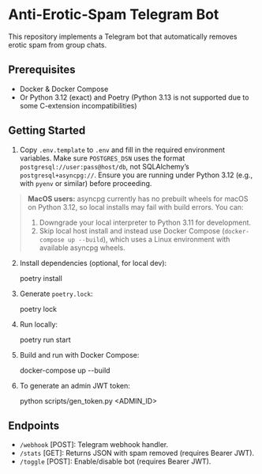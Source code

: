# Anti-Erotic-Spam Telegram Bot

This repository implements a Telegram bot that automatically removes erotic spam from group chats.

## Prerequisites
- Docker & Docker Compose
- Or Python 3.12 (exact) and Poetry
  (Python 3.13 is not supported due to some C-extension incompatibilities)

## Getting Started
1. Copy `.env.template` to `.env` and fill in the required environment variables.
   Make sure `POSTGRES_DSN` uses the format `postgresql://user:pass@host/db`, not SQLAlchemy’s `postgresql+asyncpg://`.
Ensure you are running under Python 3.12 (e.g., with `pyenv` or similar) before proceeding.
> **MacOS users:** asyncpg currently has no prebuilt wheels for macOS on Python 3.12, so local installs may fail with build errors.
> You can:
> 1. Downgrade your local interpreter to Python 3.11 for development.
> 2. Skip local host install and instead use Docker Compose (`docker-compose up --build`), which uses a Linux environment with available asyncpg wheels.
2. Install dependencies (optional, for local dev):

   poetry install

3. Generate `poetry.lock`:

   poetry lock

4. Run locally:

   poetry run start

5. Build and run with Docker Compose:

   docker-compose up --build

6. To generate an admin JWT token:

   python scripts/gen_token.py <ADMIN_ID>

## Endpoints
- `/webhook` [POST]: Telegram webhook handler.
- `/stats` [GET]: Returns JSON with spam removed (requires Bearer JWT).
- `/toggle` [POST]: Enable/disable bot (requires Bearer JWT).